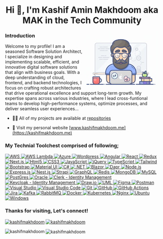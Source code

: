 <h1 align="center">Hi 👋, I'm Kashif Amin Makhdoom aka MAK in the Tech Community</h1>

<img align="right" alt="Coding" width="250" src="https://github.com/kashifmakhdoom/kashifmakhdoom/blob/main/programmer.gif" />
<h3 align="left">Introduction</h3>
<p align="left">
	Welcome to my profile! I am a seasoned Software Solution Architect, I specialize in designing and implementing scalable, 
	efficient, and innovative digital software solutions that align with business goals. With a deep understanding of cloud, 
	frontend, and backend technologies, I focus on crafting robust architectures that drive operational excellence and support 
	long-term growth. My expertise spans across various industries, where I lead cross-funtional teams to develop
        high-performance systems, optimize processes, and deliver seamless user experiences...
</p>

- 👨‍💻 All of my projects are available at [repositories](https://github.com/kashifmakhdoom?tab=repositories)

- 📄 Visit my personal website [www.kashifmakhdoom.me](https://kashifmakhdoom.me)
  
<h3 align="left">My Technial Toolchest comprised of following;</h3>
<p align="left">
  <a href="https://aws.amazon.com" target="_blank" rel="noreferrer"> 
  		<img src="https://skillicons.dev/icons?i=aws" alt="AWS" width="40" height="40"/> 
  	</a>
   <a href="https://aws.amazon.com/lambda" target="_blank" rel="noreferrer"> 
  		<img src="https://cdn.simpleicons.org/awslambda" alt="AWS Lambda" width="40" height="40"/> 
  	</a>
  <a href="https://azure.microsoft.com/en-us" target="_blank" rel="noreferrer"> 
  		<img src="https://skillicons.dev/icons?i=azure" alt="Azure" width="40" height="40"/> 
  	</a>
  <a href="https://wordpress.com" target="_blank" rel="noreferrer"> 
  		<img src="https://skillicons.dev/icons?i=wordpress" alt="Wordpress" width="40" height="40"/> 
  	</a>
	<a href="https://angular.dev/overview" target="_blank" rel="noreferrer"> 
  		<img src="https://skillicons.dev/icons?i=angular" alt="Angular" width="40" height="40"/> 
  	</a>
	<a href="https://react.dev" target="_blank" rel="noreferrer"> 
  		<img src="https://skillicons.dev/icons?i=react" alt="React" width="40" height="40"/> 
  	</a>
	<a href="https://redux.js.org" target="_blank" rel="noreferrer"> 
  		<img src="https://skillicons.dev/icons?i=redux" alt="Redux" width="40" height="40"/> 
  	</a>
	<a href="https://nextjs.org" target="_blank" rel="noreferrer"> 
  		<img src="https://skillicons.dev/icons?i=nextjs" alt="Next.js" width="40" height="40"/> 
  	</a>
	<a href="https://html.com/html5" target="_blank" rel="noreferrer"> 
  		<img src="https://cdn.simpleicons.org/html5" alt="Html5" width="40" height="40"/> 
  	</a>
	<a href="https://developer.mozilla.org/en-US/docs/Web/CSS" target="_blank" rel="noreferrer"> 
  		<img src="https://cdn.simpleicons.org/css3" alt="CSS3" width="40" height="40"/> 
  	</a>
	<a href="https://developer.mozilla.org/en-US/docs/Web/JavaScript" target="_blank" rel="noreferrer"> 
  		<img src="https://skillicons.dev/icons?i=js" alt="JavaScript" width="40" height="40"/> 
  	</a>
	<a href="https://jquery.com" target="_blank" rel="noreferrer"> 
  		<img src="https://skillicons.dev/icons?i=jquery" alt="jQuery" width="40" height="40"/> 
  	</a>
		<a href="https://www.typescriptlang.org" target="_blank" rel="noreferrer"> 
  		<img src="https://skillicons.dev/icons?i=ts" alt="TypeScript" width="40" height="40"/> 
  	</a>
	<a href="https://tailwindcss.com" target="_blank" rel="noreferrer"> 
  		<img src="https://skillicons.dev/icons?i=tailwind" alt="Tailwind" width="40" height="40"/> 
  	</a>
	<a href="https://getbootstrap.com" target="_blank" rel="noreferrer"> 
  		<img src="https://skillicons.dev/icons?i=bootstrap" alt="Bootstrap" width="40" height="40"/> 
  	</a>
	<a href="https://mui.com/material-ui/getting-started" target="_blank" rel="noreferrer"> 
  		<img src="https://skillicons.dev/icons?i=materialui" alt="Material UI" width="40" height="40"/> 
  	</a>
	<a href="https://learn.microsoft.com/en-us/dotnet/csharp" target="_blank" rel="noreferrer"> 
  		<img src="https://skillicons.dev/icons?i=cs" alt="C#" width="40" height="40"/> 
  	</a>
	<a href="https://dotnet.microsoft.com/en-us" target="_blank" rel="noreferrer"> 
  		<img src="https://skillicons.dev/icons?i=dotnet" alt=".NET" width="40" height="40"/> 
  	</a>
	<a href="https://dotnet.microsoft.com/en-us/apps/aspnet/web-apps/blazor" target="_blank" rel="noreferrer"> 
  		<img src="https://cdn.simpleicons.org/blazor" alt="Blazor" width="40" height="40"/> 
  	</a>
	<a href="https://dapr.io" target="_blank" rel="noreferrer"> 
  		<img src="https://cdn.simpleicons.org/dapr" alt="Dapr" width="40" height="40"/> 
  	</a>
	<a href="https://nodejs.org/en" target="_blank" rel="noreferrer"> 
  		<img src="https://skillicons.dev/icons?i=nodejs" alt="Node.js" width="40" height="40"/> 
  	</a>
	<a href="https://expressjs.com" target="_blank" rel="noreferrer"> 
  		<img src="https://skillicons.dev/icons?i=express" alt="Express.js" width="40" height="40"/> 
  	</a>
	<a href="https://nestjs.com" target="_blank" rel="noreferrer"> 
  		<img src="https://skillicons.dev/icons?i=nestjs" alt="Nest.js" width="40" height="40"/> 
  	</a>
	<a href="https://strapi.io" target="_blank" rel="noreferrer"> 
  		<img src="https://cdn.simpleicons.org/strapi" alt="Strapi" width="40" height="40"/> 
  	</a>
	<a href="https://graphql.org" target="_blank" rel="noreferrer"> 
  		<img src="https://skillicons.dev/icons?i=graphql" alt="GraphQL" width="40" height="40"/> 
  	</a>
	<a href="https://redis.io" target="_blank" rel="noreferrer"> 
  		<img src="https://skillicons.dev/icons?i=redis" alt="Redis" width="40" height="40"/> 
  	</a>
	<a href="https://www.mongodb.com" target="_blank" rel="noreferrer"> 
  		<img src="https://skillicons.dev/icons?i=mongodb" alt="MongoDB" width="40" height="40"/> 
  	</a>
	<a href="https://www.mysql.com" target="_blank" rel="noreferrer"> 
  		<img src="https://skillicons.dev/icons?i=mysql" alt="MySQL" width="40" height="40"/> 
  	</a>
	<a href="https://www.postgresql.org" target="_blank" rel="noreferrer"> 
  		<img src="https://skillicons.dev/icons?i=postgres" alt="PostGres" width="40" height="40"/> 
  	</a>
	<a href="https://www.oracle.com" target="_blank" rel="noreferrer"> 
  		<img src="https://cdn.simpleicons.org/oracle" alt="Oracle" width="40" height="40"/> 
  	</a>
		<a href="https://clerk.com" target="_blank" rel="noreferrer"> 
  		<img src="https://cdn.simpleicons.org/clerk" alt="Clerk - Identity Management" width="40" height="40"/> 
  	</a>
	<a href="https://www.keycloak.org" target="_blank" rel="noreferrer"> 
  		<img src="https://cdn.simpleicons.org/keycloak" alt="Keycloak - Identity Management" width="40" height="40"/> 
  	</a>
	<a href="https://app.diagrams.net" target="_blank" rel="noreferrer"> 
  		<img src="https://cdn.simpleicons.org/diagrams.net" alt="Draw.io" width="40" height="40"/> 
  	</a>
	<a href="https://www.uml.org" target="_blank" rel="noreferrer"> 
  		<img src="https://cdn.simpleicons.org/uml" alt="UML" width="40" height="40"/> 
  	</a>
	<a href="https://www.figma.com" target="_blank" rel="noreferrer"> 
  		<img src="https://skillicons.dev/icons?i=figma" alt="Figma" width="40" height="40"/> 
  	</a>
	<a href="https://www.postman.com" target="_blank" rel="noreferrer"> 
  		<img src="https://skillicons.dev/icons?i=postman" alt="Postman" width="40" height="40"/> 
  	</a>
	<a href="https://visualstudio.microsoft.com" target="_blank" rel="noreferrer"> 
  		<img src="https://skillicons.dev/icons?i=visualstudio" alt="Visual Studio" width="40" height="40"/> 
  	</a>
	<a href="https://code.visualstudio.com" target="_blank" rel="noreferrer"> 
  		<img src="https://skillicons.dev/icons?i=vscode" alt="Visual Studio Code" width="40" height="40"/> 
  	</a>
	<a href="https://git-scm.com" target="_blank" rel="noreferrer"> 
  		<img src="https://skillicons.dev/icons?i=git" alt="Git" width="40" height="40"/> 
  	</a>
	<a href="https://github.com" target="_blank" rel="noreferrer"> 
  		<img src="https://skillicons.dev/icons?i=github" alt="GitHub" width="40" height="40"/> 
  	</a>
	<a href="https://docs.github.com/en/actions" target="_blank" rel="noreferrer"> 
  		<img src="https://cdn.simpleicons.org/githubactions" alt="GitHub Actions" width="40" height="40"/> 
  	</a>
		<a href="https://www.atlassian.com/software/jira" target="_blank" rel="noreferrer"> 
  		<img src="https://cdn.simpleicons.org/jira" alt="Jira" width="40" height="40"/> 
  	</a>
	<a href="https://kafka.apache.org" target="_blank" rel="noreferrer"> 
  		<img src="https://skillicons.dev/icons?i=kafka" alt="Kafka" width="40" height="40"/> 
  	</a>
	<a href="https://www.rabbitmq.com" target="_blank" rel="noreferrer"> 
  		<img src="https://skillicons.dev/icons?i=rabbitmq" alt="RabbitMQ" width="40" height="40"/> 
  	</a>
	<a href="https://www.docker.com" target="_blank" rel="noreferrer"> 
  		<img src="https://skillicons.dev/icons?i=docker" alt="Docker" width="40" height="40"/> 
  	</a>
	<a href="https://kubernetes.io" target="_blank" rel="noreferrer"> 
  		<img src="https://skillicons.dev/icons?i=kubernetes" alt="Kubernetes" width="40" height="40"/> 
  	</a>
	<a href="https://nginx.org/en" target="_blank" rel="noreferrer"> 
  		<img src="https://skillicons.dev/icons?i=nginx" alt="Nginx" width="40" height="40"/> 
  	</a>
	<a href="https://ubuntu.com" target="_blank" rel="noreferrer"> 
  		<img src="https://skillicons.dev/icons?i=ubuntu" alt="Ubuntu" width="40" height="40"/> 
  	</a>
	<a href="https://www.microsoft.com/en-us/windows-server" target="_blank" rel="noreferrer"> 
  		<img src="https://skillicons.dev/icons?i=windows" alt="Windows" width="40" height="40"/> 
  	</a>
</p>


<h3 align="left">Thanks for visiting, Let's connect!</h3>
<p align="left">
<a href="https://linkedin.com/in/kashifmakhdoom" target="blank"><img align="center" src="https://skillicons.dev/icons?i=linkedin" alt="kashifmakhdoom" height="30" width="40" /></a>
<a href="mailto:kashifmakhdoom@gmail.com" target="blank"><img align="center" src="https://skillicons.dev/icons?i=gmail" alt="kashifmakhdoom" height="30" width="40" /></a>
</p>


<p><img align="left" src="https://github-readme-stats.vercel.app/api/top-langs?username=kashifmakhdoom&show_icons=true&locale=en&layout=compact" alt="kashifmakhdoom" /></p>

<p>&nbsp;<img align="center" src="https://github-readme-stats.vercel.app/api?username=kashifmakhdoom&show_icons=true&locale=en" alt="kashifmakhdoom" /></p>
